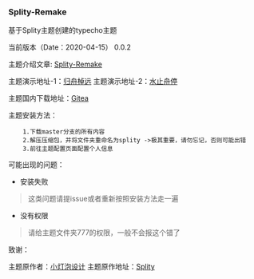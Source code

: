 ### Splity-Remake

基于Splity主题创建的typecho主题

当前版本（Date：2020-04-15） 0.0.2

主题介绍文章: [Splity-Remake](https://tanknee.cn/2020/04/15/splity-remake)

主题演示地址-1：[归舟棹远](https://tanknee.cn)
主题演示地址-2：[水止舟停](https://neeto.cn)

主题国内下载地址：[Gitea](https://git.tanknee.cn/tanknee/Splity-Remake)

主题安装方法：

```
    1.下载master分支的所有内容
    2.解压压缩包，并将文件夹重命名为splity ->极其重要，请勿忘记，否则可能出错
    3.前往主题配置页面配置个人信息
```

可能出现的问题：
 - 安装失败

 > 这类问题请提issue或者重新按照安装方法走一遍
 - 没有权限

 > 请给主题文件夹777的权限，一般不会报这个错了

致谢：

主题原作者：[小灯泡设计](https://www.dpaoz.com/)
主题原作地址：[Splity](https://www.dpaoz.com/4)

